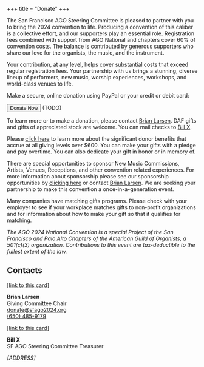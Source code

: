 +++
title = "Donate"
+++

The San Francisco AGO Steering Committee is pleased to partner with you to bring
the 2024 convention to life. Producing a convention of this caliber is a
collective effort, and our supporters play an essential role. Registration fees
combined with support from AGO National and chapters cover 60% of convention
costs. The balance is contributed by generous supporters who share our love for
the organists, the music, and the instrument.

Your contribution, at any level, helps cover substantial costs that exceed
regular registration fees. Your partnership with us brings a stunning, diverse
lineup of performers, new music, worship experiences, workshops, and world-class
venues to life.

Make a secure, online donation using PayPal or your credit or debit card:

<div class="centered">
<button class="fancy-button">Donate Now</button> (<span class="todo">TODO</span>)
</div>

To learn more or to make a donation, please contact [Brian
Larsen](#brian-larsen). DAF gifts and gifts of appreciated stock are welcome.
You can mail checks to [Bill X](#bill-x).

Please <span class="todo">[click here](#)</span> to learn more about the
significant donor benefits that accrue at all giving levels over $600.  You can
make your gifts with a pledge and pay overtime.  You can also dedicate your gift
in honor or in memory of.

There are special opportunities to sponsor New Music Commissions, Artists,
Venues, Receptions, and other convention related experiences. For more
information about sponsorship please see our sponsorship opportunities by
<span class="todo">[clicking here](#)</span> or contact [Brian Larsen](#brian-larsen).  We are
seeking your partnership to make this convention a once-in-a-generation event.

Many companies have matching gifts programs.  Please check with your employer to
see if your workplace matches gifts to non-profit organizations and for
information about how to make your gift so that it qualifies for matching.

*The AGO 2024 National Convention is a special Project of the San Francisco and
Palo Alto Chapters of the American Guild of Organists, a 501(c)(3) organization.
Contributions to this event are tax-deductible to the fullest extent of the law.*

## Contacts

<div class="contacts">

<div class="card" id="brian-larsen">
<a class="anchor" href="#brian-larsen">[link to this card]</a>

**Brian Larsen**  
Giving Committee Chair  
<a href="mailto:donate@sfago2024.org">donate@sfago2024.org</a>  
<a href="tel:+16504859179">(650) 485-9179</a>

</div>

<div class="card" id="bill-x">
<a class="anchor" href="#bill-x">[link to this card]</a>

**Bill X**  
SF AGO Steering Committee Treasurer  
<address class="todo">[ADDRESS]</address>

</div>
  
</div>

